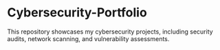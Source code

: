 # Cybersecurity-Portfolio
 This repository showcases my cybersecurity projects, including security audits, network scanning, and vulnerability assessments.
